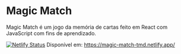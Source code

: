 # Magic Match
Magic Match é um jogo da memória de cartas feito em React com JavaScript com fins de aprendizado.

[![Netlify Status](https://api.netlify.com/api/v1/badges/917bc43b-db69-4471-a05b-2f292c6a6f0d/deploy-status)](https://app.netlify.com/sites/magic-match-tmd/deploys)
Disponível em:
https://magic-match-tmd.netlify.app/